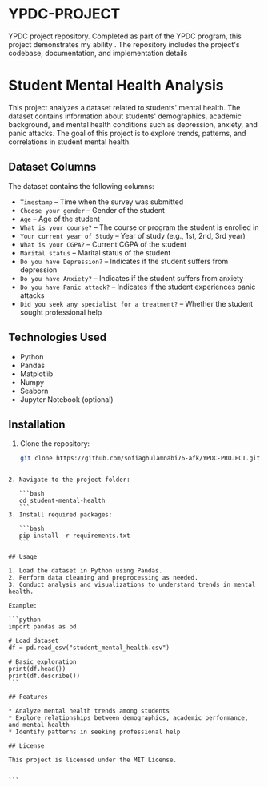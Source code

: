# YPDC-PROJECT
YPDC project repository. Completed as part of the YPDC program, this project demonstrates my ability . The repository includes the project's codebase, documentation, and implementation details
# Student Mental Health Analysis

This project analyzes a dataset related to students' mental health. The dataset contains information about students' demographics, academic background, and mental health conditions such as depression, anxiety, and panic attacks. The goal of this project is to explore trends, patterns, and correlations in student mental health.

## Dataset Columns

The dataset contains the following columns:

- `Timestamp` – Time when the survey was submitted
- `Choose your gender` – Gender of the student
- `Age` – Age of the student
- `What is your course?` – The course or program the student is enrolled in
- `Your current year of Study` – Year of study (e.g., 1st, 2nd, 3rd year)
- `What is your CGPA?` – Current CGPA of the student
- `Marital status` – Marital status of the student
- `Do you have Depression?` – Indicates if the student suffers from depression
- `Do you have Anxiety?` – Indicates if the student suffers from anxiety
- `Do you have Panic attack?` – Indicates if the student experiences panic attacks
- `Did you seek any specialist for a treatment?` – Whether the student sought professional help

## Technologies Used

- Python
- Pandas
- Matplotlib
- Numpy
- Seaborn
- Jupyter Notebook (optional)

## Installation

1. Clone the repository:  
   ```bash
   git clone https://github.com/sofiaghulamnabi76-afk/YPDC-PROJECT.git
````

2. Navigate to the project folder:

   ```bash
   cd student-mental-health
   ```
3. Install required packages:

   ```bash
   pip install -r requirements.txt
   ```

## Usage

1. Load the dataset in Python using Pandas.
2. Perform data cleaning and preprocessing as needed.
3. Conduct analysis and visualizations to understand trends in mental health.

Example:

```python
import pandas as pd

# Load dataset
df = pd.read_csv("student_mental_health.csv")

# Basic exploration
print(df.head())
print(df.describe())
```

## Features

* Analyze mental health trends among students
* Explore relationships between demographics, academic performance, and mental health
* Identify patterns in seeking professional help

## License

This project is licensed under the MIT License.


```

